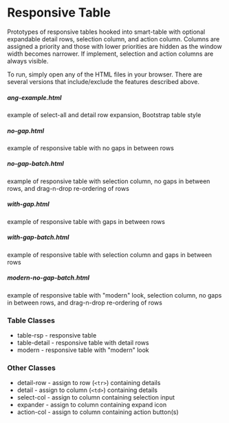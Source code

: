 # Responsive Table

Prototypes of responsive tables hooked into smart-table with optional expandable detail rows, selection column, and action column. Columns are assigned a priority and those with lower priorities are hidden as the window width becomes narrower. If implement, selection and action columns are always visible.

To run, simply open any of the HTML files in your browser. There are several versions that include/exclude the features described above.

##### ang-example.html
example of select-all and detail row expansion, Bootstrap table style

##### no-gap.html
example of responsive table with no gaps in between rows

##### no-gap-batch.html
example of responsive table with selection column, no gaps in between rows, and drag-n-drop re-ordering of rows

##### with-gap.html
example of responsive table with gaps in between rows

##### with-gap-batch.html
example of responsive table with selection column and gaps in between rows

##### modern-no-gap-batch.html
example of responsive table with "modern" look, selection column, no gaps in between rows, and drag-n-drop re-ordering of rows

### Table Classes
* table-rsp - responsive table
* table-detail - responsive table with detail rows
* modern - responsive table with "modern" look

### Other Classes
* detail-row - assign to row (`<tr>`) containing details
* detail - assign to column (`<td>`) containing details
* select-col - assign to column containing selection input
* expander - assign to column containing expand icon
* action-col - assign to column containing action button(s)

